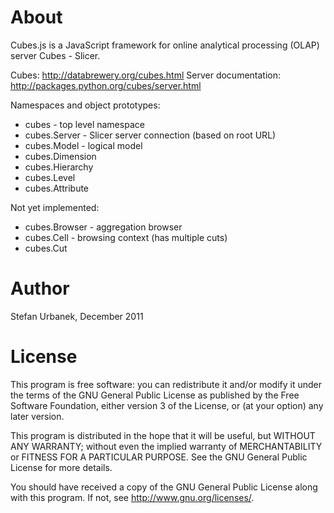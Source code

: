 About
=====

Cubes.js is a JavaScript framework for online analytical processing (OLAP) server Cubes - Slicer.

Cubes: http://databrewery.org/cubes.html
Server documentation: http://packages.python.org/cubes/server.html

Namespaces and object prototypes:

* cubes - top level namespace
* cubes.Server - Slicer server connection (based on root URL)
* cubes.Model - logical model
* cubes.Dimension
* cubes.Hierarchy
* cubes.Level
* cubes.Attribute

Not yet implemented:

* cubes.Browser - aggregation browser
* cubes.Cell - browsing context (has multiple cuts)
* cubes.Cut


Author
======

Stefan Urbanek, December 2011

License
=======

This program is free software: you can redistribute it and/or modify
it under the terms of the GNU General Public License as published by
the Free Software Foundation, either version 3 of the License, or
(at your option) any later version.

This program is distributed in the hope that it will be useful,
but WITHOUT ANY WARRANTY; without even the implied warranty of
MERCHANTABILITY or FITNESS FOR A PARTICULAR PURPOSE.  See the
GNU General Public License for more details.

You should have received a copy of the GNU General Public License
along with this program.  If not, see <http://www.gnu.org/licenses/>.




